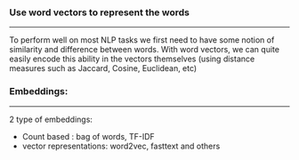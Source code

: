 ### Use word vectors to represent the words
---
To perform well on most NLP tasks we first need
to have some notion of similarity and difference between words. With word vectors, we can quite easily encode this ability in the vectors themselves (using distance measures such as Jaccard, Cosine, Euclidean, etc)


### Embeddings:
---
2 type of embeddings: 
* Count based : bag of words, TF-IDF
* vector representations: word2vec, fasttext and others 


